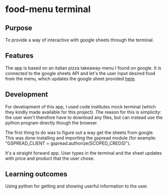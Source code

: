 
# food-menu terminal

## Purpose
To provide a way of interactive with google sheets through the terminal.

## Features
The app is based on an italian pizza takeaway-menu I found on google.
It is connected to the google sheets API and let's the user input desired
food from the menu, which updates the google sheet provided [here](https://docs.google.com/spreadsheets/d/1ZMafE3iASF4JajNNqcCspRB4JMgc5zVP0gE1stCrSDc/edit#gid=1597246693).

## Development
For development of this app, I used code institutes mock terminal (which they kindly made available for this project).
The reason for this is simplicity: the user won't therefore have to download any files, but can instead use
the python program directly though the browser.

The first thing to do was to figure out a way get the sheets from google.
This was done installing and importing the gspread module (for example: "GSPREAD_CLIENT = gspread.authorize(SCOPED_CREDS)").

It's a straight forward app. User types in the terminal and the sheet updates with price and product that
the user chose.


## Learning outcomes
Using python for getting and showing userful information to the user.
